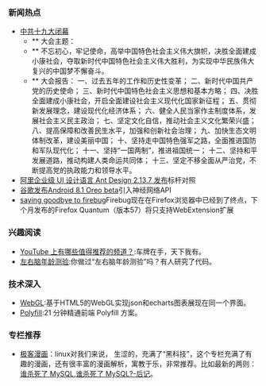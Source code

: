 ### 新闻热点
- [中共十九大闭幕](https://baike.baidu.com/item/中国共产党第十九次全国代表大会/1629417?fr=aladdin) 
  - ** 大会主题：
  - ** 不忘初心，牢记使命，高举中国特色社会主义伟大旗帜，决胜全面建成小康社会，夺取新时代中国特色社会主义伟大胜利，为实现中华民族伟大复兴的中国梦不懈奋斗。
  - ** 大会报告：
 一、过去五年的工作和历史性变革；
 二、新时代中国共产党的历史使命；
 三、新时代中国特色社会主义思想和基本方略；
 四、决胜全面建成小康社会，开启全面建设社会主义现代化国家新征程；
 五、贯彻新发展理念，建设现代化经济体系；
 六、健全人民当家作主制度体系，发展社会主义民主政治；
 七、坚定文化自信，推动社会主义文化繁荣兴盛；
 八、提高保障和改善民生水平，加强和创新社会治理；
 九、加快生态文明体制改革，建设美丽中国；
 十、坚持走中国特色强军之路，全面推进国防和军队现代化；
 十一、坚持“一国两制”，推进祖国统一；
 十二、坚持和平发展道路，推动构建人类命运共同体；
 十三、坚定不移全面从严治党，不断提高党的执政能力和领导水平。
- [阿里企业级 UI 设计语言 Ant Design 2.13.7 发布](https://oschina.net/news/89844/ant-design-2-13-7)标杆对照
- [谷歌发布Android 8.1 Oreo beta](http://www.cnbeta.com/articles/soft/664365.htm)引入神经网络API
- [saying goodbye to firebug](https://hacks.mozilla.org/2017/10/saying-goodbye-to-firebug/)Firebug现在在Firefox浏览器中已经到了终点，下个月发布的Firefox Quantum（版本57）将只支持WebExtension扩展

### 兴趣阅读

- [YouTube 上有哪些值得推荐的频道？](https://www.zhihu.com/question/19609089):车牌在手，天下我有。
- [左右脑年龄测验](https://juejin.im/entry/59f054b051882578c5269c06):你做过“左右脑年龄测验”吗？有人研究了代码。


### 技术深入
- [WebGL](https://juejin.im/entry/59f13d6d5188252c231214da):基于HTML5的WebGL实现json和echarts图表展现在同一个界面。
- [Polyfill](https://www.sitixi.com/blog/14994835126345.html):21 分钟精通前端 Polyfill 方案。


### 专栏推荐

- [极客漫画](https://zhuanlan.zhihu.com/geekcomic)：linux对我们来说， 生涩的，充满了“黑科技”，这个专栏充满了有趣的漫画，还有很丰富的漫画解析，寓教于乐，非常推荐。比如最新的两则：[谁杀死了 MySQL](https://zhuanlan.zhihu.com/p/30432636),[谁杀死了 MySQL?-后记](https://zhuanlan.zhihu.com/p/30259833)。
